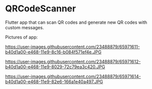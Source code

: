 # QRCodeScanner
Flutter app that can scan QR codes and generate new QR codes with custom messages.

Pictures of app:

https://user-images.githubusercontent.com/23488879/65971611-b40d1a00-e468-11e9-8c16-b084f571ef4e.JPG

https://user-images.githubusercontent.com/23488879/65971612-b40d1a00-e468-11e9-8029-72c79ea3c420.JPG

https://user-images.githubusercontent.com/23488879/65971614-b40d1a00-e468-11e9-82e6-166a1e40a497.JPG
